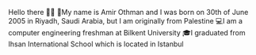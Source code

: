 Hello there 👋👋
🧔My name is Amir Othman and I was born on 30th of June 2005 in Riyadh, Saudi Arabia, but I am originally from Palestine 
💻I am a computer engineering freshman at Bilkent University
🎓I graduated from Ihsan International School which is located in Istanbul
